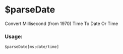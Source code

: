 # $parseDate

Convert Millisecond (from 1970) Time To Date Or Time

### Usage:

```plain
$parseDate[ms;date/time]
```
